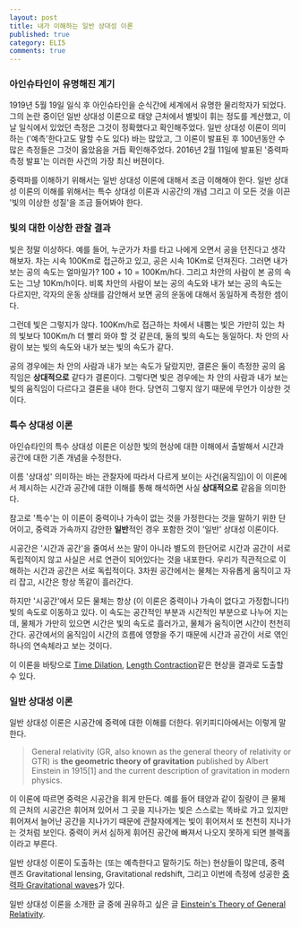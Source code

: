 ```yaml
---
layout: post
title: 내가 이해하는 일반 상대성 이론
published: true
category: ELI5
comments: true
---
```


### 아인슈타인이 유명해진 계기
  1919년 5월 19일 일식 후 아인슈타인을 순식간에 세계에서 유명한 물리학자가 되었다.
  그의 논란 중이던 일반 상대성 이론으로 태양 근처에서 별빛이 휘는 정도를 계산했고, 이날 일식에서 있었던 측정은 그것이 정확했다고 확인해주었다. 
  일반 상대성 이론이 의미하는 ('예측'한다고도 말할 수도 있다) 바는 많았고,  그 이론이 발표된 후 100년동안 수많은 측정들은 그것이 옳았음을 거듭 확인해주었다. 2016년 2월 11일에 발표된 '중력파 측정 발표'는 이러한 사건의 가장 최신 버젼이다.
  
  중력파를 이해하기 위해서는 일반 상대성 이론에 대해서 조금 이해해야 한다. 일반 상대성 이론의 이해를 위해서는 특수 상대성 이론과 시공간의 개념 그리고 이 모든 것을 이끈 '빛의 이상한 성질'을 조금 들어봐야 한다.

### 빛의 대한 이상한 관찰 결과
  빛은 정말 이상하다.
  예를 들어, 누군가가 차를 타고 나에게 오면서 공을 던진다고 생각해보자. 차는 시속 100Km로 접근하고 있고, 공은 시속 10Km로 던져진다.
  그러면 내가 보는 공의 속도는 얼마일가? 100 + 10 = 100Km/h다. 그리고 차안의 사람이 본 공의 속도는 그냥 10Km/h이다. 
  비록 차안의 사람이 보는 공의 속도와 내가 보는 공의 속도는 다르지만, 각자의 운동 상태를 감안해서 보면 공의 운동에 대해서 동일하게 측정한 셈이다. 
  
  그런데 빛은 그렇지가 않다. 100Km/h로 접근하는 차에서 내뿜는 빛은 가만히 있는 차의 빛보다 100Km/h 더 빨리 와야 할 것 같은데, 둘의 빛의 속도는 동일하다. 차 안의 사람이 보는 빛의 속도와 내가 보는 빛의 속도가 같다.
  
  공의 경우에는 차 안의 사람과 내가 보는 속도가 달랐지만, 결론은 둘이 측정한 공의 움직임은 **상대적으로** 같다가 결론이다.
  그렇다면 빛은 경우에는 차 안의 사람과 내가 보는 빛의 움직임이 다르다고 결론을 내야 한다. 
  당연히 그렇지 않기 때문에 무언가 이상한 것이다. 

### 특수 상대성 이론
  아인슈타인의 특수 상대성 이론은 이상한 빛의 현상에 대한 이해에서 출발해서 시간과 공간에 대한 기존 개념을 수정한다.
  
  이름 '상대성' 의미하는 바는 관찰자에 따라서 다르게 보이는 사건(움직임)이 이 이론에서 제시하는 시간과 공간에 대한 이해를 통해 해석하면 사실 **상대적으로** 같음을 의미한다.
  
  참고로 '특수'는 이 이론이 중력이나 가속이 없는 것을 가정한다는 것을 말하기 위한 단어이고, 중력과 가속까지 감안한 **일반**적인 경우 포함한 것이 '일반' 상대성 이론이다.
  
  시공간은 '시간과 공간'을 줄여서 쓰는 말이 아니라 별도의 한단어로 시간과 공간이 서로 독립적이지 않고 사실은 서로 연관이 되어있다는 것을 내포한다.
  우리가 직관적으로 이해하는 시간과 공간은 서로 독립적이다. 3차원 공간에서는 물체는 자유롭게 움직이고 자리 잡고, 시간은 항상 똑같이 흘러간다.
  
  하지만 '시공간'에서 모든 물체는 항상 (이 이론은 중력이나 가속이 없다고 가정합니다!) 빛의 속도로 이동하고 있다. 이 속도는 공간적인 부분과 시간적인 부분으로 나누어 지는데, 물체가 가만히 있으면 시간은 빛의 속도로 흘러가고, 물체가 움직이면 시간이 천천히 간다.
  공간에서의 움직임이 시간의 흐름에 영향을 주기 때문에 시간과 공간이 서로 엮인 하나의 연속체라고 보는 것이다.
  
  이 이론을 바탕으로 [Time Dilation](https://en.wikipedia.org/wiki/Time_dilation), [Length Contraction](https://en.wikipedia.org/wiki/Length_contraction)같은 현상을 결과로 도출할 수 있다. 

### 일반 상대성 이론
  일반 상대성 이론은 시공간에 중력에 대한 이해를 더한다.
  위키피디아에서는 이렇게 말한다.
  > General relativity (GR, also known as the general theory of relativity or GTR) is **the geometric theory of gravitation** published by Albert Einstein in 1915[1] and the current description of gravitation in modern physics. 

  이 이론에 따르면 중력은 시공간을 휘게 만든다. 예를 들어 태양과 같이 질량이 큰 물체의 근처의 시공간은 휘어져 있어서 그 곳을 지나가는 빛은 스스로는 똑바로 가고 있지만 휘어져서 늘어난 공간을 지나가기 때문에 관찰자에게는 빛이 휘어져서 또 천천히 지나가는 것처럼 보인다.  중력이 커서 심하게 휘어진 공간에 빠져서 나오지 못하게 되면 블랙홀이라고 부른다.
  
  일반 상대성 이론이 도출하는 (또는 예측한다고 말하기도 하는) 현상들이 많은데, 중력 렌즈 Gravitational lensing,  Gravitational redshift, 그리고 이번에 측정에 성공한 [중력파 Gravitational waves](http://www.space.com/17112-gravitational-waves-ligo-black-holes.html)가 있다. 

일반 상대성 이론을 소개한 글 중에 권유하고 싶은 글 [Einstein's Theory of General Relativity](http://www.space.com/17661-theory-general-relativity.html). 


